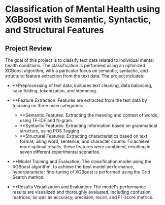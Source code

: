 # Classification of Mental Health using XGBoost with Semantic, Syntactic, and Structural Features

## Project Review

The goal of this project is to classify text data related to individual mental health conditions. The classification is performed using an optimized XGBoost algorithm, with a particular focus on semantic, syntactic, and structural feature extraction from the text data. The project includes:

* **Preprocessing of text data, includes text cleaning, data balancing, case folding, tokenization, and stemming.
* **Feature Extraction: Features are extracted from the text data by focusing on three main categories:
  * **Semantic Features: Extracting the meaning and context of words, using TF-IDF and N-gram.
  * **Syntactic Features: Extracting information based on grammatical structure, using POS Tagging.
  * **Structural Features: Extracting characteristics based on text format, using word, sentence, and character counts.
To achieve more optimal results, these features were combined, resulting in seven different experimental scenarios.

* **Model Training and Evaluation: The classification model using the XGBoost algorithm, to achieve the best model performance, hyperparameter fine-tuning of XGBoost is performed using the Grid Search method.

* **Results Visualization and Evaluation: The model's performance results are visualized and thoroughly evaluated, including confusion matrices, as well as accuracy, precision, recall, and F1-score metrics.
